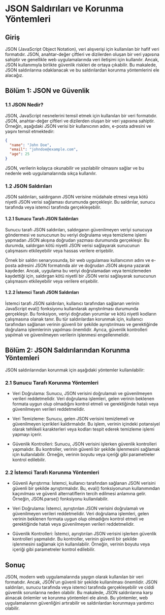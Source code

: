 # JSON Saldırıları ve Korunma Yöntemleri

## Giriş

JSON (JavaScript Object Notation), veri alışverişi için kullanılan bir hafif veri formatıdır. JSON, anahtar-değer çiftleri ve dizilerden oluşan bir veri yapısına sahiptir ve genellikle web uygulamalarında veri iletişimi için kullanılır. Ancak, JSON kullanımıyla birlikte güvenlik riskleri de ortaya çıkabilir. Bu makalede, JSON saldırılarına odaklanacak ve bu saldırılardan korunma yöntemlerini ele alacağız.

## Bölüm 1: JSON ve Güvenlik

### 1.1 JSON Nedir?

JSON, JavaScript nesnelerini temsil etmek için kullanılan bir veri formatıdır. JSON, anahtar-değer çiftleri ve dizilerden oluşan bir veri yapısına sahiptir. Örneğin, aşağıdaki JSON verisi bir kullanıcının adını, e-posta adresini ve yaşını temsil etmektedir:

```json
{
  "name": "John Doe",
  "email": "johndoe@example.com",
  "age": 25
}
```

JSON, verilerin kolayca okunabilir ve yazılabilir olmasını sağlar ve bu nedenle web uygulamalarında sıkça kullanılır.

### 1.2 JSON Saldırıları

JSON saldırıları, saldırganın JSON verisine müdahale etmesi veya kötü niyetli JSON verisi sağlaması durumunda gerçekleşir. Bu saldırılar, sunucu tarafında veya istemci tarafında gerçekleşebilir.

#### 1.2.1 Sunucu Tarafı JSON Saldırıları

Sunucu tarafı JSON saldırıları, saldırganın güvenilmeyen veriyi sunucuya göndermesi ve sunucunun bu veriyi doğrulama veya temizleme işlemi yapmadan JSON akışına doğrudan yazması durumunda gerçekleşir. Bu durumda, saldırgan kötü niyetli JSON verisi sağlayarak sunucunun çalışmasını etkileyebilir veya hassas verilere erişebilir.

Örnek bir saldırı senaryosunda, bir web uygulaması kullanıcının adını ve e-posta adresini JSON formatında alır ve doğrudan JSON akışına yazarak kaydeder. Ancak, uygulama bu veriyi doğrulamadan veya temizlemeden kaydettiği için, saldırgan kötü niyetli bir JSON verisi sağlayarak sunucunun çalışmasını etkileyebilir veya verilere erişebilir.

#### 1.2.2 İstemci Tarafı JSON Saldırıları

İstemci tarafı JSON saldırıları, kullanıcı tarafından sağlanan verinin JavaScript eval() fonksiyonu kullanılarak ayrıştırılması durumunda gerçekleşir. Bu fonksiyon, veriyi doğrudan yorumlar ve kötü niyetli kodların çalışmasına olanak tanır. Bu tür saldırılardan korunmak için, kullanıcı tarafından sağlanan verinin güvenli bir şekilde ayrıştırılması ve gerektiğinde doğrulama işlemlerinin yapılması önemlidir. Ayrıca, güvenlik kontrolleri yapılmalı ve güvenilmeyen verilerin işlenmesi engellenmelidir.

## Bölüm 2: JSON Saldırılarından Korunma Yöntemleri

JSON saldırılarından korunmak için aşağıdaki yöntemler kullanılabilir:

### 2.1 Sunucu Tarafı Korunma Yöntemleri

- Veri Doğrulama: Sunucu, JSON verisini doğrulamalı ve güvenilmeyen verileri reddetmelidir. Veri doğrulama işlemleri, gelen verinin beklenen formata uygun olup olmadığını kontrol etmeli ve gerektiğinde hatalı veya güvenilmeyen verileri reddetmelidir.

- Veri Temizleme: Sunucu, gelen JSON verisini temizlemeli ve güvenilmeyen içerikleri kaldırmalıdır. Bu işlem, verinin içindeki potansiyel olarak tehlikeli karakterleri veya kodları tespit ederek temizleme işlemi yapmayı içerir.

- Güvenlik Kontrolleri: Sunucu, JSON verisini işlerken güvenlik kontrolleri yapmalıdır. Bu kontroller, verinin güvenli bir şekilde işlenmesini sağlamak için kullanılabilir. Örneğin, verinin boyutu veya içeriği gibi parametreler kontrol edilebilir.

### 2.2 İstemci Tarafı Korunma Yöntemleri

- Güvenli Ayrıştırma: İstemci, kullanıcı tarafından sağlanan JSON verisini güvenli bir şekilde ayrıştırmalıdır. Bu, eval() fonksiyonunun kullanımından kaçınılması ve güvenli alternatiflerin tercih edilmesi anlamına gelir. Örneğin, JSON.parse() fonksiyonu kullanılabilir.

- Veri Doğrulama: İstemci, ayrıştırılan JSON verisini doğrulamalı ve güvenilmeyen verileri reddetmelidir. Veri doğrulama işlemleri, gelen verinin beklenen formata uygun olup olmadığını kontrol etmeli ve gerektiğinde hatalı veya güvenilmeyen verileri reddetmelidir.

- Güvenlik Kontrolleri: İstemci, ayrıştırılan JSON verisini işlerken güvenlik kontrolleri yapmalıdır. Bu kontroller, verinin güvenli bir şekilde işlenmesini sağlamak için kullanılabilir. Örneğin, verinin boyutu veya içeriği gibi parametreler kontrol edilebilir.

## Sonuç

JSON, modern web uygulamalarında yaygın olarak kullanılan bir veri formatıdır. Ancak, JSON'un güvenli bir şekilde kullanılması önemlidir. JSON saldırıları, sunucu tarafında veya istemci tarafında gerçekleşebilir ve ciddi güvenlik sorunlarına neden olabilir. Bu makalede, JSON saldırılarına karşı alınacak önlemler ve korunma yöntemleri ele alındı. Bu yöntemler, web uygulamalarının güvenliğini artırabilir ve saldırılardan korunmaya yardımcı olabilir.